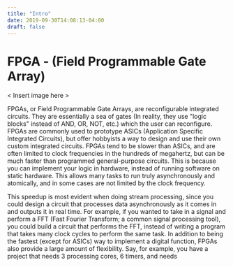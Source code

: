 ```yaml
---
title: "Intro"
date: 2019-09-30T14:08:13-04:00
draft: false
---
```


# FPGA - (Field Programmable Gate Array)

< Insert image here >

FPGAs, or Field Programmable Gate Arrays, are reconfigurable integrated circuits. They are essentially a sea of gates (In reality, they use "logic blocks" instead of AND, OR, NOT, etc.) which the user can reconfigure. FPGAs are commonly used to prototype ASICs (Application Specific Integrated Circuits), but offer hobbyists a way to design and use their own custom integrated circuits. FPGAs tend to be slower than ASICs, and are often limited to clock frequencies in the hundreds of megahertz, but can be much faster than programmed general-purpose circuits. This is because you can implement your logic in hardware, instead of running software on static hardware. This allows many tasks to run truly asynchronously and atomically, and in some cases are not limited by the clock frequency. 

This speedup is most evident when doing stream processing, since you could design a circuit that processes data asynchronously as it comes in and outputs it in real time. For example, if you wanted to take in a signal and perform a FFT (Fast Fourier Transform; a common signal processing tool), you could build a circuit that performs the FFT, instead of writing a program that takes many clock cycles to perform the same task. In addition to being the fastest (except for ASICs) way to implement a digital function, FPGAs also provide a large amount of flexibility. Say, for example, you have a project that needs 3 processing cores, 6 timers, and needs 
